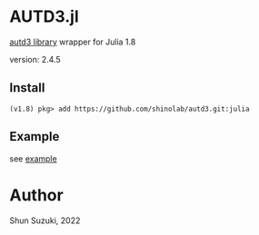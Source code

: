 # AUTD3.jl

[autd3 library](https://github.com/shinolab/autd3) wrapper for Julia 1.8

version: 2.4.5

## Install

```
(v1.8) pkg> add https://github.com/shinolab/autd3.git:julia
```

## Example

see [example](./example)

# Author

Shun Suzuki, 2022

